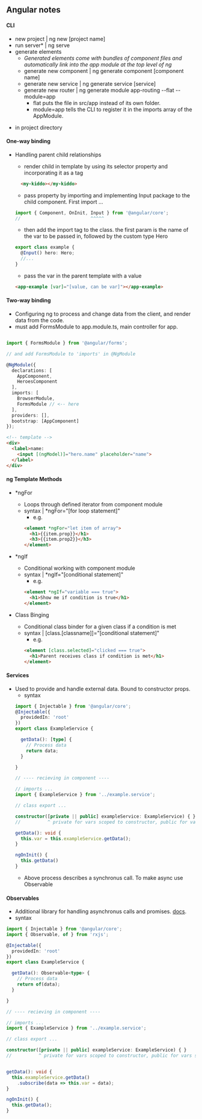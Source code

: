 ## Angular notes

#### CLI

  - new project | ng new [project name]
  - run server* | ng serve
  - generate elements
    - _Generated elements come with bundles of component files and automatically link into the app module at the top level of ng_
    - generate new component | ng generate component [component name]
    - generate new service | ng generate service [service]
    - generate new router | ng generate module app-routing --flat --module=app
      - flat puts the file in src/app instead of its own folder.
      - module=app tells the CLI to register it in the imports array of the AppModule.

  * in project directory

#### One-way binding

  - Handling parent child relationships
    - render child in template by using its selector property and incorporating it as a tag
    ```html
      <my-kiddo></my-kiddo>
    ```
    - pass property by importing and implementing Input package to the child component. First import ...

    ```typescript
    import { Component, OnInit, Input } from '@angular/core';
    //                          ^^^^^
    ```

    - then add the import tag to the class. the first param is the name of the var to be passed in, followed by the custom type Hero

    ```typescript
    export class example {
      @Input() hero: Hero;
      //...
    }
    ```

    - pass the var in the parent template with a value

    ```html
    <app-example [var]="[value, can be var]"></app-example>
    ```

#### Two-way binding

  - Configuring ng to process and change data from the client, and render data from the code.
  - must add FormsModule to app.module.ts, main controller for app.

  ```typescript

  import { FormsModule } from '@angular/forms';

  // and add FormsModule to 'imports' in @NgModule

  @NgModule({
    declarations: [
      AppComponent,
      HeroesComponent
    ],
    imports: [
      BrowserModule,
      FormsModule // <-- here
    ],
    providers: [],
    bootstrap: [AppComponent]
  });

  ```

  ```html
  <!-- template -->
  <div>
    <label>name:
      <input [(ngModel)]="hero.name" placeholder="name">
    </label>
  </div>

  ```

#### ng Template Methods

  - \*ngFor
    - Loops through defined iterator from component module
    - syntax | \*ngFor="[for loop statement]"
      - e.g.
      ```html
      <element *ngFor="let item of array">
        <h1>{{item.prop}}</h1>
        <h3>{{item.prop2}}</h3>
      </element>
      ```

  - \*ngIf
    - Conditional working with component module
    - syntax | \*ngIf="[conditional statement]"
      - e.g.
      ```html
      <element *ngIf="variable === true">
        <h1>Show me if condition is true</h1>
      </element>
      ```

  - Class Binging
    - Conditional class binder for a given class if a condition is met
    - syntax | [class.[classname]]="[conditional statement]"
      - e.g.
      ```html
      <element [class.selected]="clicked === true">
        <h1>Parent receives class if condition is met</h1>
      </element>
      ```

#### Services

  - Used to provide and handle external data. Bound to constructor props.
    - syntax
    ```typescript
    import { Injectable } from '@angular/core';
    @Injectable({
      providedIn: 'root'
    })
    export class ExampleService {

      getData(): [type] {
        // Process data
        return data;
      }

    }

    // ---- recieving in component ----

    // imports ...
    import { ExampleService } from '../example.service';

    // class export ...

    constructor([private || public] exampleService: ExampleService) { }
    //          ^ private for vars scoped to constructor, public for vars scoped for linked template

    getData(): void {
      this.var = this.exampleService.getData();
    }

    ngOnInit() {
      this.getData()
    }
    ```
    - Above process describes a synchronus call. To make async use Observable

#### Observables

  - Additional library for handling asynchronus calls and promises. [docs](https://rxjs-dev.firebaseapp.com/).
  - syntax
  ```typescript
  import { Injectable } from '@angular/core';
  import { Observable, of } from 'rxjs';

  @Injectable({
    providedIn: 'root'
  })
  export class ExampleService {

    getData(): Observable<type> {
      // Process data
      return of(data);
    }

  }

  // ---- recieving in component ----

  // imports ...
  import { ExampleService } from '../example.service';

  // class export ...

  constructor([private || public] exampleService: ExampleService) { }
  //          ^ private for vars scoped to constructor, public for vars scoped for linked template


  getData(): void {
    this.exampleService.getData()
      .subscribe(data => this.var = data);
  }

  ngOnInit() {
    this.getData();
  }
  ```
